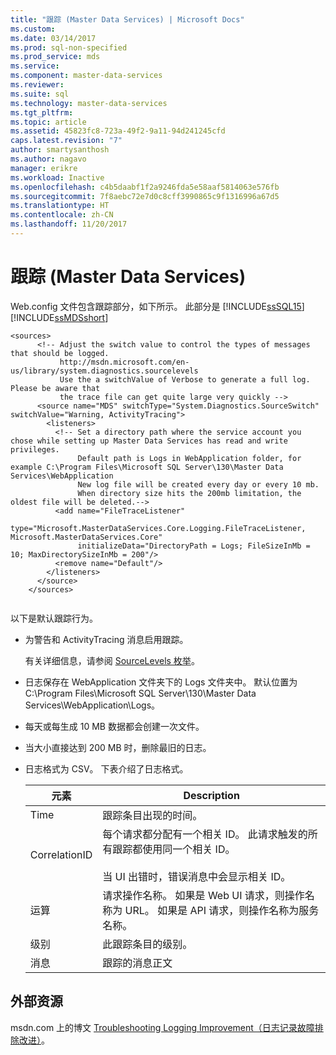```yaml
---
title: "跟踪 (Master Data Services) | Microsoft Docs"
ms.custom: 
ms.date: 03/14/2017
ms.prod: sql-non-specified
ms.prod_service: mds
ms.service: 
ms.component: master-data-services
ms.reviewer: 
ms.suite: sql
ms.technology: master-data-services
ms.tgt_pltfrm: 
ms.topic: article
ms.assetid: 45823fc8-723a-49f2-9a11-94d241245cfd
caps.latest.revision: "7"
author: smartysanthosh
ms.author: nagavo
manager: erikre
ms.workload: Inactive
ms.openlocfilehash: c4b5daabf1f2a9246fda5e58aaf5814063e576fb
ms.sourcegitcommit: 7f8aebc72e7d0c8cff3990865c9f1316996a67d5
ms.translationtype: HT
ms.contentlocale: zh-CN
ms.lasthandoff: 11/20/2017
---
```

# <a name="tracing-master-data-services"></a>跟踪 (Master Data Services)
  Web.config 文件包含跟踪部分，如下所示。 此部分是 [!INCLUDE[ssSQL15](../includes/sssql15-md.md)][!INCLUDE[ssMDSshort](../includes/ssmdsshort-md.md)]  
  
```  
<sources>  
      <!-- Adjust the switch value to control the types of messages that should be logged.   
           http://msdn.microsoft.com/en-us/library/system.diagnostics.sourcelevels  
           Use the a switchValue of Verbose to generate a full log. Please be aware that   
           the trace file can get quite large very quickly -->  
      <source name="MDS" switchType="System.Diagnostics.SourceSwitch" switchValue="Warning, ActivityTracing">  
        <listeners>  
          <!-- Set a directory path where the service account you chose while setting up Master Data Services has read and write privileges.  
               Default path is Logs in WebApplication folder, for example C:\Program Files\Microsoft SQL Server\130\Master Data Services\WebApplication  
               New log file will be created every day or every 10 mb.  
               When directory size hits the 200mb limitation, the oldest file will be deleted.-->  
          <add name="FileTraceListener"  
               type="Microsoft.MasterDataServices.Core.Logging.FileTraceListener, Microsoft.MasterDataServices.Core"   
               initializeData="DirectoryPath = Logs; FileSizeInMb = 10; MaxDirectorySizeInMb = 200"/>  
          <remove name="Default"/>  
        </listeners>  
      </source>  
    </sources>  
  
```  
  
 以下是默认跟踪行为。  
  
-   为警告和 ActivityTracing 消息启用跟踪。  
  
     有关详细信息，请参阅 [SourceLevels 枚举](https://msdn.microsoft.com/en-us/library/system.diagnostics.sourcelevels)。  
  
-   日志保存在 WebApplication 文件夹下的 Logs 文件夹中。 默认位置为 C:\Program Files\Microsoft SQL Server\130\Master Data Services\WebApplication\Logs。  
  
-   每天或每生成 10 MB 数据都会创建一次文件。  
  
-   当大小直接达到 200 MB 时，删除最旧的日志。  
  
-   日志格式为 CSV。 下表介绍了日志格式。  
  
    |元素|Description|  
    |-------------|-----------------|  
    |Time|跟踪条目出现的时间。|  
    |CorrelationID|每个请求都分配有一个相关 ID。 此请求触发的所有跟踪都使用同一个相关 ID。<br /><br /> 当 UI 出错时，错误消息中会显示相关 ID。|  
    |运算|请求操作名称。 如果是 Web UI 请求，则操作名称为 URL。 如果是 API 请求，则操作名称为服务名称。|  
    |级别|此跟踪条目的级别。|  
    |消息|跟踪的消息正文|  
  
## <a name="external-resources"></a>外部资源  
 msdn.com 上的博文 [Troubleshooting Logging Improvement（日志记录故障排除改进）](http://go.microsoft.com/fwlink/p/?LinkId=615377)。  
  
  
